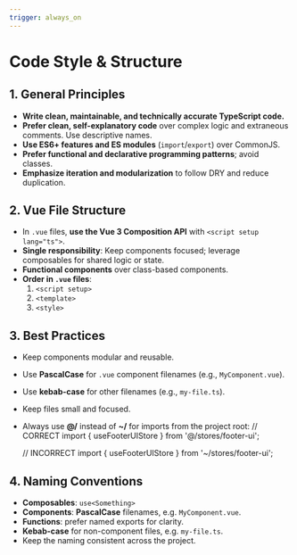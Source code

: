 ```yaml
---
trigger: always_on
---
```


# Code Style & Structure

## 1. General Principles

- **Write clean, maintainable, and technically accurate TypeScript code.**
- **Prefer clean, self-explanatory code** over complex logic and extraneous comments. Use descriptive names.
- **Use ES6+ features and ES modules** (`import`/`export`) over CommonJS.
- **Prefer functional and declarative programming patterns**; avoid classes.
- **Emphasize iteration and modularization** to follow DRY and reduce duplication.

## 2. Vue File Structure

- In `.vue` files, **use the Vue 3 Composition API** with `<script setup lang="ts">`.
- **Single responsibility**: Keep components focused; leverage composables for shared logic or state.
- **Functional components** over class-based components.
- **Order in `.vue` files**:
  1. `<script setup>`
  2. `<template>`
  3. `<style>`

## 3. Best Practices

- Keep components modular and reusable.
- Use **PascalCase** for `.vue` component filenames (e.g., `MyComponent.vue`).
- Use **kebab-case** for other filenames (e.g., `my-file.ts`).
- Keep files small and focused.
- Always use **@/** instead of **~/** for imports from the project root:
  // CORRECT
  import { useFooterUIStore } from '@/stores/footer-ui';

  // INCORRECT
  import { useFooterUIStore } from '~/stores/footer-ui';

## 4. Naming Conventions

- **Composables**: `use<Something>`
- **Components**: **PascalCase** filenames, e.g. `MyComponent.vue`.
- **Functions**: prefer named exports for clarity.
- **Kebab-case** for non-component files, e.g. `my-file.ts`.
- Keep the naming consistent across the project.
